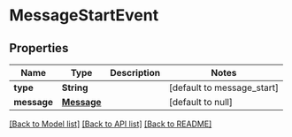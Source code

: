 # MessageStartEvent
## Properties

| Name | Type | Description | Notes |
|------------ | ------------- | ------------- | -------------|
| **type** | **String** |  | [default to message_start] |
| **message** | [**Message**](Message.md) |  | [default to null] |

[[Back to Model list]](../README.md#documentation-for-models) [[Back to API list]](../README.md#documentation-for-api-endpoints) [[Back to README]](../README.md)

